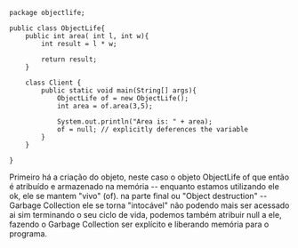 
```
package objectlife;  
  
public class ObjectLife{  
    public int area( int l, int w){  
        int result = l * w;  
          
        return result;  
    }  
  
    class Client {  
        public static void main(String[] args){  
            ObjectLife of = new ObjectLife();  
            int area = of.area(3,5);  
  
            System.out.println("Area is: " + area);  
            of = null; // explicitly deferences the variable  
        }  
    }  
      
}
```

Primeiro há a criação do objeto, neste caso o objeto ObjectLife of que então é atribuído e armazenado na memória -- enquanto estamos utilizando ele ok, ele se mantem "vivo" (of). na parte final ou "Object destruction" -- Garbage Collection ele se torna "intocável" não podendo mais ser acessado ai sim terminando o seu ciclo de vida, podemos também atribuir null a ele, fazendo o Garbage Collection ser explícito e liberando memória para o programa.
